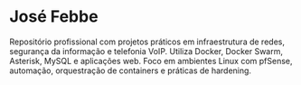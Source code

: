 # José Febbe
Repositório profissional com projetos práticos em infraestrutura de redes, segurança da informação e telefonia VoIP. Utiliza Docker, Docker Swarm, Asterisk, MySQL e aplicações web. Foco em ambientes Linux com pfSense, automação, orquestração de containers e práticas de hardening.
